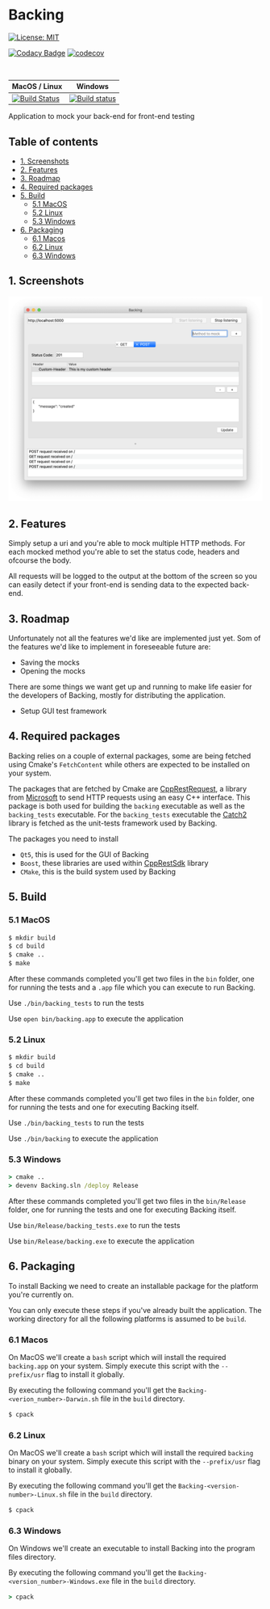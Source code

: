 # Backing

[![License: MIT](https://img.shields.io/badge/License-MIT-yellow.svg)](LICENSE)

[![Codacy Badge](https://api.codacy.com/project/badge/Grade/f9919567041d4715889d643b784e661f)](https://www.codacy.com/manual/bartkessels/backing?utm_source=github.com&amp;utm_medium=referral&amp;utm_content=bartkessels/backing&amp;utm_campaign=Badge_Grade)
[![codecov](https://codecov.io/gh/bartkessels/backing/branch/development/graph/badge.svg)](https://codecov.io/gh/bartkessels/backing)

<br>

|MacOS / Linux|Windows|
|---|---|
|[![Build Status](https://travis-ci.org/bartkessels/backing.svg?branch=development)](https://travis-ci.org/bartkessels/backing)|[![Build status](https://ci.appveyor.com/api/projects/status/hh5ay5pes7g463gd?svg=true)](https://ci.appveyor.com/project/bartkessels/backing)|

Application to mock your back-end for front-end testing

## Table of contents

- [1. Screenshots](#1-screenshots)
- [2. Features](#2-features)
- [3. Roadmap](#3-roadmap)
- [4. Required packages](#4-required-packages)
- [5. Build](#5-build)
    - [5.1 MacOS](#51-macos)
    - [5.2 Linux](#52-linux)
    - [5.3 Windows](#53-windows)
- [6. Packaging](#6-packaging)
    - [6.1 Macos](#61-macos)
    - [6.2 Linux](#62-linux)
    - [6.3 Windows](#63-windows)

## 1. Screenshots

![Mainwindow for Backing](data/screenshot_1.png)

## 2. Features

Simply setup a uri and you're able to mock multiple HTTP methods. For each
mocked method you're able to set the status code, headers and ofcourse the body.

All requests will be logged to the output at the bottom of the screen
so you can easily detect if your front-end is sending data to the expected
back-end.

## 3. Roadmap

Unfortunately not all the features we'd like are implemented just yet. Som of the features
we'd like to implement in foreseeable future are:

- Saving the mocks
- Opening the mocks 

There are some things we want get up and running to make life easier for the developers of Backing, mostly for distributing the application.

- Setup GUI test framework

## 4. Required packages

Backing relies on a couple of external packages, some are being fetched using Cmake's `FetchContent` while others
are expected to be installed on your system.

The packages that are fetched by Cmake are [CppRestRequest](https://github.com/microsoft/cpprestsdk), a library from
[Microsoft](https://microsoft.com) to send HTTP requests using an easy C++ interface. This package is both used for
building the `backing` executable as well as the `backing_tests` executable. For the `backing_tests` executable the
[Catch2](https://github.com/catchorg/catch2) library is fetched as the unit-tests framework used by Backing.

The packages you need to install

- `Qt5`, this is used for the GUI of Backing
- `Boost`, these libraries are used within [CppRestSdk](https://github.com/microsoft/cpprestsdk) library
- `CMake`, this is the build system used by Backing


## 5. Build

### 5.1 MacOS

```bash
$ mkdir build
$ cd build
$ cmake ..
$ make
```

After these commands completed you'll get two files in the `bin` folder, one for running the tests and
a `.app` file which you can execute to run Backing.

Use `./bin/backing_tests` to run the tests

Use `open bin/backing.app` to execute the application

### 5.2 Linux

```bash
$ mkdir build
$ cd build
$ cmake ..
$ make
```

After these commands completed you'll get two files in the `bin` folder, one for running the tests and
one for executing Backing itself.

Use `./bin/backing_tests` to run the tests

Use `./bin/backing` to execute the application

### 5.3 Windows

```bat
> cmake ..
> devenv Backing.sln /deploy Release
```

After these commands completed you'll get two files in the `bin/Release` folder, one for running the tests and
one for executing Backing itself.

Use `bin/Release/backing_tests.exe` to run the tests

Use `bin/Release/backing.exe` to execute the application

## 6. Packaging

To install Backing we need to create an installable package for the platform you're currently on.

You can only execute these steps if you've already built the application. The working directory for all the following
platforms is assumed to be `build`.

### 6.1 Macos

On MacOS we'll create a `bash` script which will install the required `backing.app` on your system. Simply execute this
script with the `--prefix/usr` flag to install it globally.

By executing the following command you'll get the `Backing-<verion_number>-Darwin.sh` file in the `build` directory.

```bash
$ cpack
```

### 6.2 Linux

On MacOS we'll create a `bash` script which will install the required `backing` binary on your system. Simply execute this
script with the `--prefix/usr` flag to install it globally.

By executing the following command you'll get the `Backing-<version-number>-Linux.sh` file in the `build` directory.

```bash
$ cpack
``` 

### 6.3 Windows

On Windows we'll create an executable to install Backing into the program files directory.

By executing the following command you'll get the `Backing-<version_number>-Windows.exe` file in the `build` directory.

```bat
> cpack
```